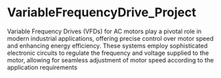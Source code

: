 # VariableFrequencyDrive_Project
 Variable Frequency Drives (VFDs) for AC motors play a pivotal role in modern industrial applications,
 offering precise control over motor speed and enhancing energy efficiency. These systems employ sophisticated 
 electronic circuits to regulate the frequency and voltage supplied to the motor, allowing for seamless
 adjustment of motor speed according to the application requirements
